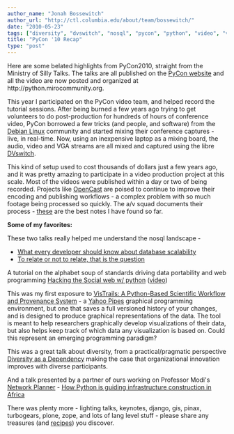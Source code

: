 ```yaml
---
author_name: "Jonah Bossewitch"
author_url: "http://ctl.columbia.edu/about/team/bossewitch/"
date: "2010-05-23"
tags: ["diversity", "dvswitch", "nosql", "pycon", "python", "video", "vistrails"]
title: "PyCon '10 Recap"
type: "post"
---
```


<p>Here are some belated highlights from PyCon2010, straight from the Ministry of Silly Talks. The talks are all published on the <a href="http://us.pycon.org/2010/about/">PyCon website</a> and all the video are now posted and organized at http://python.mirocommunity.org. </p>

<!--more-->

<p>This year I participated on the PyCon video team, and helped record the tutorial sessions.  After being burned a few years ago trying to get volunteers to do post-production for hundreds of hours of conference video, PyCon borrowed a few tricks (and people, and software) from the <a href="http://www.debconf.org/">Debian Linux</a> community and started mixing their conference captures - live, in real-time.  Now, using an inexpensive laptop as a mixing board, the audio, video and <span class="caps">VGA </span>streams are all mixed and captured using the libre <a href="http://dvswitch.alioth.debian.org/wiki/">DVswitch</a>. </p>

<p>This kind of setup used to cost thousands of dollars just a few years ago, and it was pretty amazing to participate in a video production project at this scale.  Most of the videos were published within a day or two of being recorded. Projects like <a href="http://www.opencastproject.org/">OpenCast</a> are poised to continue to improve their encoding and publishing workflows - a complex problem with so much footage being processed so quickly.  The a/v squad documents their process - <a href="http://wiki.videokollektiv.org/pycon2010-atlanta">these</a> are the best notes I have found so far. </p>

<p><b>Some of my favorites:</b></p>

<p>These two talks really helped me understand the nosql landscape - </p>


<ul>
<li><a href="http://us.pycon.org/2010/conference/schedule/event/28/">What every developer should know about database scalability</a></li>
<li><a href="http://us.pycon.org/2010/conference/schedule/event/90/">To relate or not to relate, that is the question</a></li>
</ul>



<p>A tutorial on the alphabet soup of standards driving data portability and web  programming <a href="http://us.pycon.org/2010/tutorials/recorden_openstack/">Hacking the Social web w/ python</a> (<a href="http://pycon.blip.tv/file/3322318/">video</a>)</p>

<p>This was my first exposure to <a href="http://us.pycon.org/2010/conference/schedule/event/13/">VisTrails: A Python-Based Scientific Workflow and Provenance System</a> - a  <a href="http://pipes.yahoo.com/pipes/-style">Yahoo Pipes</a> graphical programming environment, but one that saves a full versioned history of your changes, and is designed to produce graphical representations of the data. The tool is meant to help researchers graphically develop visualizations of their data, but also helps keep track of which data any visualization is based on.  Could this represent an emerging programming paradigm?</p>

<p>This was a great talk about diversity, from a practical/pragmatic perspective <a href="http://us.pycon.org/2010/conference/schedule/event/77/">Diversity as a Dependency</a> making the case that organizational innovation improves with diverse participants.</p>

<p>And a talk presented by a partner of ours working on Professor Modi's <a href="http://npo.ccnmtl.columbia.edu">Network Planner</a> - <a href="http://us.pycon.org/2010/conference/schedule/event/97/">How Python is guiding infrastructure construction in Africa</a></p>

<p>There was plenty more - lighting talks, keynotes, django, gis, pinax, turbogears, plone, zope, and lots of lang level stuff - please share any treasures (and <a href="http://wildlifetrapper.com/2009/08/python-recipes/">recipes</a>) you discover.  </p>
